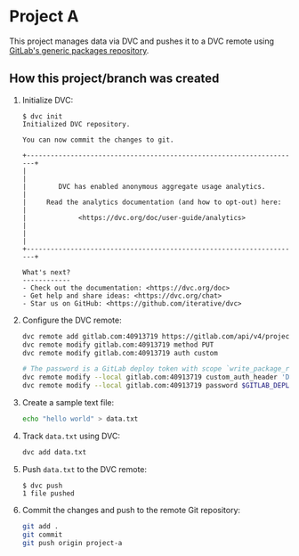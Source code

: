 # Project A

This project manages data via DVC and pushes it to a DVC remote using [GitLab's generic packages repository](https://docs.gitlab.com/ee/user/packages/generic_packages/).

## How this project/branch was created

1.  Initialize DVC:

    ```shell-session
    $ dvc init
    Initialized DVC repository.

    You can now commit the changes to git.

    +---------------------------------------------------------------------+
    |                                                                     |
    |        DVC has enabled anonymous aggregate usage analytics.         |
    |     Read the analytics documentation (and how to opt-out) here:     |
    |             <https://dvc.org/doc/user-guide/analytics>              |
    |                                                                     |
    +---------------------------------------------------------------------+

    What's next?
    ------------
    - Check out the documentation: <https://dvc.org/doc>
    - Get help and share ideas: <https://dvc.org/chat>
    - Star us on GitHub: <https://github.com/iterative/dvc>
    ```

1.  Configure the DVC remote:

    ```sh
    dvc remote add gitlab.com:40913719 https://gitlab.com/api/v4/projects/40913719/packages/generic/dvc-data
    dvc remote modify gitlab.com:40913719 method PUT
    dvc remote modify gitlab.com:40913719 auth custom

    # The password is a GitLab deploy token with scope `write_package_registry`.
    dvc remote modify --local gitlab.com:40913719 custom_auth_header 'DEPLOY-TOKEN'
    dvc remote modify --local gitlab.com:40913719 password $GITLAB_DEPLOY_TOKEN
    ```

1.  Create a sample text file:

    ```sh
    echo "hello world" > data.txt
    ```

1.  Track `data.txt` using DVC:

    ```sh
    dvc add data.txt
    ```

1.  Push `data.txt` to the DVC remote:

    ```shell-session
    $ dvc push
    1 file pushed
    ```

1.  Commit the changes and push to the remote Git repository:

    ```sh
    git add .
    git commit
    git push origin project-a
    ```